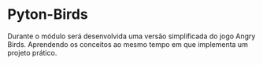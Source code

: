 # Pyton-Birds
Durante o módulo será desenvolvida uma versão simplificada do jogo Angry Birds. Aprendendo os conceitos ao mesmo tempo em que implementa um projeto prático.

